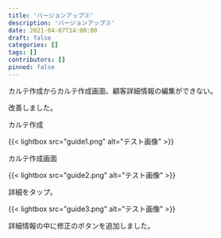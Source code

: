 ```yaml
---
title: 'バージョンアップ③'
description: 'バージョンアップ③'
date: 2021-04-07T14:00:00
draft: false
categories: []
tags: []
contributors: []
pinned: false
---
```


カルテ作成からカルテ作成画面、顧客詳細情報の編集ができない。

改善しました。

カルテ作成

{{< lightbox src="guide1.png" alt="テスト画像" >}}

カルテ作成画面

{{< lightbox src="guide2.png" alt="テスト画像" >}}

詳細をタップ。

{{< lightbox src="guide3.png" alt="テスト画像" >}}

詳細情報の中に修正のボタンを追加しました。
